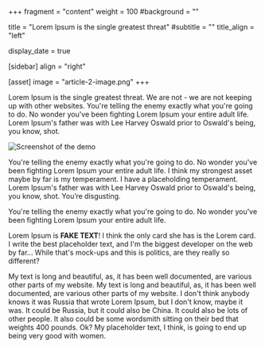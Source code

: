 +++
fragment = "content"
weight = 100
#background = ""

title = "Lorem Ipsum is the single greatest threat"
#subtitle = ""
title_align = "left"

display_date = true

[sidebar]
  align = "right"

[asset]
  image = "article-2-image.png"
+++

Lorem Ipsum is the single greatest threat. We are not - we are not keeping up with other websites. You're telling the enemy exactly what you're going to do. No wonder you've been fighting Lorem Ipsum your entire adult life. Lorem Ipsum's father was with Lee Harvey Oswald prior to Oswald's being, you know, shot.

![Screenshot of the demo](/images/article-2-screenshot.png)

You're telling the enemy exactly what you're going to do. No wonder you've been fighting Lorem Ipsum your entire adult life. I think my strongest asset maybe by far is my temperament. I have a placeholding temperament. Lorem Ipsum's father was with Lee Harvey Oswald prior to Oswald's being, you know, shot. You’re disgusting.

You're telling the enemy exactly what you're going to do. No wonder you've been fighting Lorem Ipsum your entire adult life.

Lorem Ipsum is **FAKE TEXT**! I think the only card she has is the Lorem card. I write the best placeholder text, and I'm the biggest developer on the web by far... While that's mock-ups and this is politics, are they really so different?

My text is long and beautiful, as, it has been well documented, are various other parts of my website. My text is long and beautiful, as, it has been well documented, are various other parts of my website. I don't think anybody knows it was Russia that wrote Lorem Ipsum, but I don't know, maybe it was. It could be Russia, but it could also be China. It could also be lots of other people. It also could be some wordsmith sitting on their bed that weights 400 pounds. Ok? My placeholder text, I think, is going to end up being very good with women.
